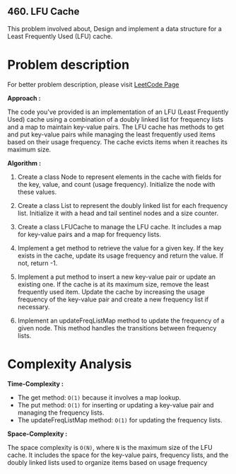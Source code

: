 ## 460. LFU Cache

This problem involved about, Design and implement a data structure for a Least Frequently Used (LFU) cache.

# Problem description

For better problem description, please visit [LeetCode Page](https://leetcode.com/problems/lfu-cache/description/)

**Approach :**<br/>

The code you've provided is an implementation of an LFU (Least Frequently Used) cache using a combination of a doubly linked list for frequency lists and a map to maintain key-value pairs. The LFU cache has methods to get and put key-value pairs while managing the least frequently used items based on their usage frequency. The cache evicts items when it reaches its maximum size.

**Algorithm :**<br/>

1. Create a class Node to represent elements in the cache with fields for the key, value, and count (usage frequency). Initialize the node with these values.

2. Create a class List to represent the doubly linked list for each frequency list. Initialize it with a head and tail sentinel nodes and a size counter.

3. Create a class LFUCache to manage the LFU cache. It includes a map for key-value pairs and a map for frequency lists.

4. Implement a get method to retrieve the value for a given key. If the key exists in the cache, update its usage frequency and return the value. If not, return -1.

5. Implement a put method to insert a new key-value pair or update an existing one. If the cache is at its maximum size, remove the least frequently used item. Update the cache by increasing the usage frequency of the key-value pair and create a new frequency list if necessary.

6. Implement an updateFreqListMap method to update the frequency of a given node. This method handles the transitions between frequency lists.

# Complexity Analysis

**Time-Complexity :**<br/>

-   The get method: `O(1)` because it involves a map lookup.
-   The put method: `O(1)` for inserting or updating a key-value pair and managing the frequency lists.
-   The updateFreqListMap method: `O(1)` for updating the frequency lists.

**Space-Complexity :**<br/>

The space complexity is `O(N)`, where `N` is the maximum size of the LFU cache. It includes the space for the key-value pairs, frequency lists, and the doubly linked lists used to organize items based on usage frequency
